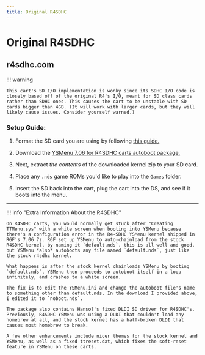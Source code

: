 ```yaml
---
title: Original R4SDHC
---
```


# Original R4SDHC
## r4sdhc.com

!!! warning

    This cart's SD I/O implementation is wonky since its SDHC I/O code is closely based off of the original R4's I/O, meant for SD class cards rather than SDHC ones. This causes the cart to be unstable with SD cards bigger than 4GB. (It will work with larger cards, but they will likely cause issues. Consider yourself warned.)

### Setup Guide:

1. Format the SD card you are using by following [this guide.](https://wiki.hacks.guide/wiki/Formatting_an_SD_card)

1. Download the [YSMenu 7.06 for R4SDHC carts autoboot package.](https://github.com/Sanrax/R4SDHC-YSMenu/releases/download/v7.06/R4SDHC-YSMenu-7.06_R3.zip)

1. Next, extract *the contents* of the downloaded kernel zip to your SD card.

1. Place any `.nds` game ROMs you'd like to play into the `Games` folder.

1. Insert the SD back into the cart, plug the cart into the DS, and see if it boots into the menu.

---

!!! info "Extra Information About the R4SDHC"

    On R4SDHC carts, you would normally get stuck after "Creating TTMenu.sys" with a white screen when booting into YSMenu because there's a configuration error in the R4-SDHC YSMenu kernel shipped in RGF's 7.06 7z. RGF set up YSMenu to auto-chainload from the stock R4SDHC kernel, by naming it `default.nds`. this is all well and good, but YSMenu *also* autoboots any file named `default.nds`, just like the stock r4sdhc kernel.

    What happens is after the stock kernel chainloads YSMenu by booting `default.nds`, YSMenu then proceeds to autoboot itself in a loop infinitely, and crashes to a white screen.

    The fix is to edit the YSMenu.ini and change the autoboot file's name to something other than default.nds. In the download I provided above, I edited it to `noboot.nds`.

    The package also contains Hansol's fixed DLDI SD driver for R4SDHC's. Previously, R4SDHC-YSMenu was using a DLDI that couldn't load any homebrew at all, and the stock kernel has a half-broken DLDI that causes most homebrew to break.
    
    A few other enhancements include nicer themes for the stock kernel and YSMenu, as well as a fixed ttreset.dat, which fixes the soft-reset feature in YSMenu on these carts.